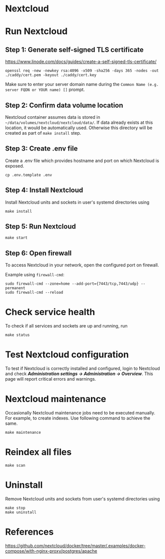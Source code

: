 # Nextcloud

# Run Nextcloud

## Step 1: Generate self-signed TLS certificate

https://www.linode.com/docs/guides/create-a-self-signed-tls-certificate/

```
openssl req -new -newkey rsa:4096 -x509 -sha256 -days 365 -nodes -out ./caddy/cert.pem -keyout ./caddy/cert.key
```

Make sure to enter your server domain name during the `Common Name (e.g. server FQDN or YOUR name) []` prompt.

## Step 2: Confirm data volume location

Nextcloud container assumes data is stored in `~/data/volumes/nextcloud/nextcloud/data/`. If data already exists at this location, it would be automatically used. Otherwise this directory will be created as part of `make install` step.

## Step 3: Create .env file

Create a .env file which provides hostname and port on which Nextcloud is exposed.

```
cp .env.template .env
```

## Step 4: Install Nextcloud

Install Nextcloud units and sockets in user's systemd directories using

```
make install
```

## Step 5: Run Nextcloud

```
make start
```

## Step 6: Open firewall

To access Nextcloud in your network, open the configured port on firewall.

Example using `firewall-cmd`:

```
sudo firewall-cmd --zone=home --add-port={7443/tcp,7443/udp} --permanent
sudo firewall-cmd --reload
```

# Check service health

To check if all services and sockets are up and running, run

```
make status
```

# Test Nextcloud configuration

To test if Nextcloud is correctly installed and configured, login to Nextcloud and check **_Administration settings -> Administration -> Overview_**. This page will report critical errors and warnings.

# Nextcloud maintenance

Occasionally Nextcloud maintenance jobs need to be executed manually. For example, to create indexes. Use following command to achieve the same.

```
make maintenance
```

# Reindex all files

```
make scan
```

# Uninstall

Remove Nextcloud units and sockets from user's systemd directories using

```
make stop
make uninstall
```

# References

https://github.com/nextcloud/docker/tree/master/.examples/docker-compose/with-nginx-proxy/postgres/apache

